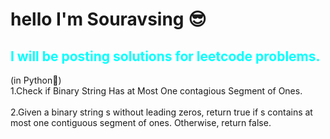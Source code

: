 <div style="cursor:url(Itachi-MS.ani), auto">
<h1><b>hello I'm Souravsing 😎</b></h1>
<h2 style="color:aqua">I will be posting solutions for leetcode problems.</h2>
(in Python🐍)
<br>
<a href="1" style="text-decoration:none">1.Check if Binary String Has at Most One contagious Segment of Ones.</a><br><br>
<a href="1" style="text-decoration:none">2.Given a binary string s ​​​​​without leading zeros, return true​​​ if s contains at most one contiguous segment of ones. Otherwise, return false.</a></div>
